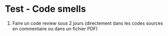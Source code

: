 # Test - Code smells
1.  Faire un code review sous 2 jours (directement dans les codes sources en commentaire ou dans un fichier PDF)
